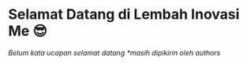 # Selamat Datang di Lembah Inovasi Me 😎

_Belum kata ucapan selamat datang *masih dipikirin oleh authors_
